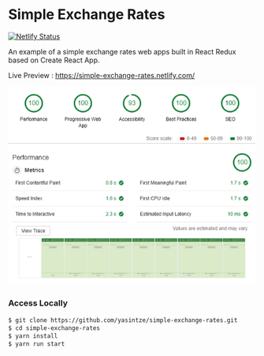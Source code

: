 # Simple Exchange Rates

[![Netlify Status](https://api.netlify.com/api/v1/badges/1b46ab92-18ce-4e4f-af3f-df741a6834d7/deploy-status)](https://app.netlify.com/sites/simple-exchange-rates/deploys)

An example of a simple exchange rates web apps built in React Redux based on Create React App.

Live Preview : https://simple-exchange-rates.netlify.com/

<img src="assets/ss-audit-score.png" />

### Access Locally

```
$ git clone https://github.com/yasintze/simple-exchange-rates.git
$ cd simple-exchange-rates
$ yarn install
$ yarn run start
```
